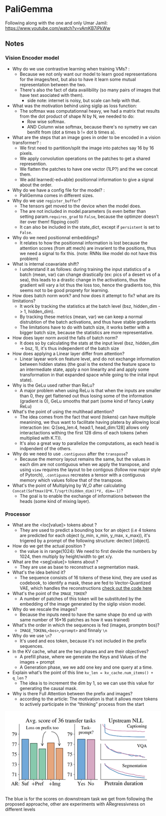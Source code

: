 # PaliGemma

Following along with the one and only Umar Jamil: https://www.youtube.com/watch?v=vAmKB7iPkWw

## Notes

### Vision Encoder model

- Why do we use contrastive learning when training VMs? :
  - Because we not only want our model to learn good representations for the images/text, but also to have it learn some mutual representation between the two.
  - There's also the fact of data availibility (so many pairs of images that have text asociated with them).
    - side note: internet is noisy, but scale can help with that.
- What was the motivation behind using siglip as loss function:
  - The softmax was computationnal heavy, we had a matrix that results from the dot product of shape N by N, we needed to do:
    - Row wise softmax.
    - AND Column wise softmax, because there's no symetry we can benifit from (dot a times b != dot b times a).
- What are the steps that an image goes in order to be encoded in a vision transformer? :
  - We first need to partition/split the image into patches say 16 by 16 pixels.
  - We apply convolution operations on the patches to get a shared represention.
  - We flatten the patches to have one vector (1LP?) and the we concat them.
  - We add learned(-ed+able) positionnal information to give a signal about the order.
- Why do we have a config file for the model? :
  - PaliGemma comes in different sizes.
- Why do we use `register_buffer`?
  - The tensors get moved to the device when the model does.
  - The are not included in model.parameters (is even better than setting param.`requires_grad` to `False`, because the optimzer doesn't iter over them! flipping cool!)
  - It can also be included in the state_dict, except if `persistent` is set to `False`.
- Why do we need positionnal embeddings?
  - It relates to how the positionnal information is lost because the attention scores (from att mech) are invarient to the positions, thus we need a signal to fix this. (note: RNNs like model do not have this problem)
- What is internal coavariate shift?
  - I understand it as follows: during training the input statistics of a batch (mean, var) can change drastically (ex: pics of a desert vs of a sea), this leads to a drastic change in the activations, thus the gradient will vary a lot thus the loss too, hence the gradients too, this seems not to be good proprety for learning.
- How does batch norm work? and how does it attempt to fix? what are its limitations?
  - It work by tracking the statistics at the batch level (bsz, hidden_dim -> 1, hidden_dim).
  - By tracking these metrics (mean, var) we can keep a normal distrubtion of the batch activations, and thus have stable gradients
  - The limitations have to do with batch size, it works better with a bigger batch size, because the statistics are more representative.
- How does layer norm avoid the falls of batch norm?
  - It does so by calculating the stats at the input level (bsz, hidden_dim -> bsz, 1), it's thus independent of the batch size
- How does applying a Linear layer differ from attention?
  - Linear layear work on feature level, and do not exchange information between hidden states (the goal is the extend the feature space to an intermediate state, apply a non linearity and and apply some transformation in that expanded space while going to the inital input state).
- Why is the GeLu used rather than ReLu?
  - A major problem when using ReLu is that when the inputs are smaller than 0, they get flattened out thus losing some of the information (gradient is 0), GeLu smooths that part (some kind of fancy Leaky ReLu)
- What's the point of using the multihead attention?
  - The idea comes from the fact that word (tokens) can have multiple meanining, we thus want to facilitate having platera by allowing local interaction (ex: Q:[seq_len:4, head:1, head_dim:128] allows only interactactions withing the first 128 dims of each tokens (when multiplied with K.T)).
  - It's also a great way to parallelize the computations, as each head is indpendent of the others.
- Why do we need to use `.contiguous` after the `transpose`?
  - Because the memory layout remains the same, but the values in each dim are not contiguous when we apply the transpose, and using `view` requires the layout to be contigous (follow row major style of Pytorch), `.contiguous`  recreates a tensor with a contiguous memory which values follow that of the transpose.
- What's the point of Multiplying by W_O after calculating `Concat(Softmax(Q*K.T/sqrt(hidden_dim))*V, dim=-1)`?
  - The goal is to enable the exchange of informations between the heads (some kind of mixing layer).

### Processor

- What are the <loc[value]> tokens about ?
  - They are used to predict a bounding box for an object (i.e 4 tokens are predicted for each object (y_min, x_min, y_max, x_max)), it's trigered by a prompt of the following structure: dectect [object].
- How do we get the actual position ?
  - the value is in range(1024): We need to first devide the numbers by 1024, then multiply by height/width to get x/y.
- What are the <seg[value]> tokens about ?
  - They are use as base to reconstruct a segmentation mask.
- What's the idea behind it?
  - The sequence consists of 16 tokens of these kind, they are used as codebook, to identify a mask, these are fed to Vector-Quantized VAE, which handles the reconstructions [check out the code here](https://huggingface.co/spaces/big-vision/paligemma/blob/main/paligemma_parse.py)
- What's the point of the `IMAGE_TOKEN`?
  - A number of patches of this token will be substituted by the embedding of the image generated by the siglip vision model.
- Why do we rescale the images?
  - Because the inputs need to have the same shape (to end up with same number of 16*16 patches as how it was trained)
- What's the order in which the sequences is fed (images, promptm bos)?
  - `IMAGE_TOKEN`s,`<bos>`,`<prompt>` and finnaly `\n`
- Why do we use `\n`?
  - It's used and eos token, because it's not included in the prefix sequences.
- In the KV cache, what are the two phases and are their objectives?
  - A prefill phase, where we generate the Keys and Values of the images + prompt
  - A Generation phase, we we add one key and one query at a time.
- Explain what's the point of this line `kv_len = kv_cache.num_items() + q_len` ?
  - The idea is to increment the dim by 1, so we can use this value for generating the causal mask.
- Why is there Full Attention between the prefix and images?
  - according to the article: The motivation is that it allows more tokens to actively participate in the “thinking” process from the start

![alt text](image.png)

The blue is for the scores on downstream task we get from following the proposed approache, other are experiments with ARegressivness on different levels
